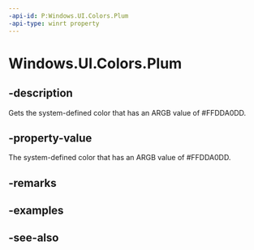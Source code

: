 ```yaml
---
-api-id: P:Windows.UI.Colors.Plum
-api-type: winrt property
---
```


<!-- Property syntax
public Windows.UI.Color Plum { get; }
-->

# Windows.UI.Colors.Plum

## -description

Gets the system-defined color that has an ARGB value of #FFDDA0DD.



## -property-value

The system-defined color that has an ARGB value of #FFDDA0DD.

## -remarks

## -examples

## -see-also
